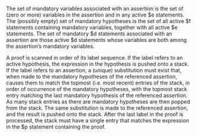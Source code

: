 The set of mandatory variables associated with an assertion is the set
of (zero or more) variables in the assertion and in any active $e statements.
The (possibly empty) set of mandatory hypotheses is the set of all active
$f statements containing mandatory variables, together with all active $e
statements. The set of mandatory $d statements associated with an
assertion are those active $d statements whose variables are both among the
assertion’s mandatory variables.


A proof is scanned in order of its label sequence. If the label refers to an
active hypothesis, the expression in the hypothesis is pushed onto a stack.
If the label refers to an assertion, a (unique) substitution must exist that,
when made to the mandatory hypotheses of the referenced assertion, causes
them to match the topmost (i.e. most recent) entries of the stack, in order
of occurrence of the mandatory hypotheses, with the topmost stack entry
matching the last mandatory hypothesis of the referenced assertion. As many
stack entries as there are mandatory hypotheses are then popped from the
stack. The same substitution is made to the referenced assertion, and the
result is pushed onto the stack. After the last label in the proof is processed,
the stack must have a single entry that matches the expression in the $p
statement containing the proof.